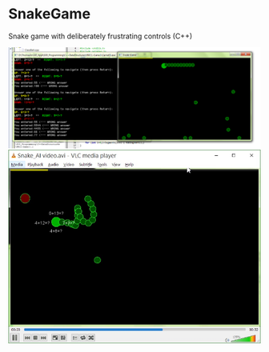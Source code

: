 # SnakeGame
Snake game with deliberately frustrating controls (C++)

![Screenshot](https://github.com/ThomasAn73/SnakeGame/blob/master/Snake-GamePlay.png)
![Screenshot2](https://github.com/ThomasAn73/SnakeGame/blob/master/ScreenShot.jpg)
